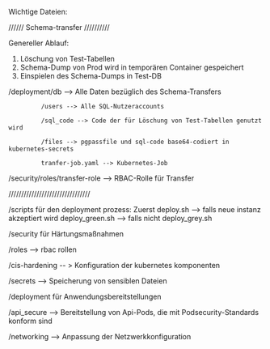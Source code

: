 Wichtige Dateien: 

////// Schema-transfer //////////

Genereller Ablauf:
1. Löschung von Test-Tabellen
2. Schema-Dump von Prod wird in temporären Container gespeichert
3. Einspielen des Schema-Dumps in Test-DB

/deployment/db --> Alle Daten bezüglich des Schema-Transfers

             /users --> Alle SQL-Nutzeraccounts

             /sql_code --> Code der für Löschung von Test-Tabellen genutzt wird

             /files --> pgpassfile und sql-code base64-codiert in kubernetes-secrets
             
             tranfer-job.yaml --> Kubernetes-Job

/security/roles/transfer-role --> RBAC-Rolle für Transfer

////////////////////////////////

/scripts für den deployment prozess:
   Zuerst deploy.sh --> falls neue instanz akzeptiert wird deploy_green.sh
                    --> falls nicht deploy_grey.sh

/security für Härtungsmaßnahmen

   /roles --> rbac rollen

   /cis-hardening -- > Konfiguration der kubernetes komponenten

   /secrets --> Speicherung von sensiblen Dateien

/deployment für Anwendungsbereitstellungen

   /api_secure --> Bereitstellung von Api-Pods, die mit Podsecurity-Standards konform sind

   /networking --> Anpassung der Netzwerkkonfiguration

